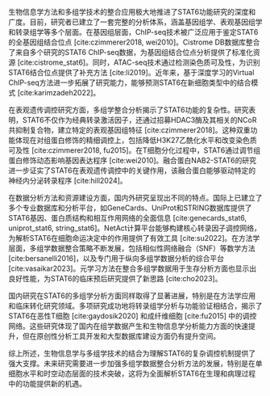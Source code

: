 生物信息学方法和多组学技术的整合应用极大地推进了STAT6功能研究的深度和广度。目前，研究者已建立了一套完整的分析体系，涵盖基因组学、表观基因组学和转录组学等多个层面。在基因组层面，ChIP-seq技术被广泛应用于鉴定STAT6的全基因组结合位点 [cite:czimmerer2018, wei2010]。Cistrome DB数据库整合了来自多个研究的STAT6 ChIP-seq数据，为基因组结合位点分析提供了标准化资源 [cite:cistrome_stat6]。同时，ATAC-seq技术通过检测染色质可及性，为识别STAT6结合位点提供了补充方法 [cite:li2019]。近年来，基于深度学习的Virtual ChIP-seq方法进一步拓展了研究能力，能够预测STAT6在新细胞类型中的结合模式 [cite:karimzadeh2022]。

在表观遗传调控研究方面，多组学整合分析揭示了STAT6功能的复杂性。研究表明，STAT6不仅作为经典转录激活因子，还通过招募HDAC3酶及其相关的NCoR共抑制复合物，建立特定的表观基因组特征 [cite:czimmerer2018]。这种双重功能体现在对组蛋白修饰的精细调控上，包括降低H3K27乙酰化水平和改变染色质可及性 [cite:czimmerer2018, fu2015]。在T细胞分化过程中，STAT6通过调节组蛋白修饰动态影响基因表达程序 [cite:wei2010]。融合蛋白NAB2-STAT6的研究进一步证实了STAT6在表观遗传调控中的关键作用，该融合蛋白能够驱动特定的神经内分泌转录程序 [cite:hill2024]。

在数据分析方法和资源建设方面，国内外研究呈现出不同的特点。国际上已建立了多个专业数据库和分析平台，如GeneCards、UniProt和STRING数据库提供了STAT6基因、蛋白质结构和相互作用网络的全面信息 [cite:genecards_stat6, uniprot_stat6, string_stat6]。NetAct计算平台能够构建核心转录因子调控网络，为解析STAT6在细胞命运决定中的作用提供了有效工具 [cite:su2022]。在方法学层面，多组学数据整合策略不断发展，包括相似性网络融合（SNF）等数学方法 [cite:bersanelli2016]，以及专门用于纵向多组学数据分析的综合平台 [cite:vasaikar2023]。元学习方法在整合多组学数据用于生存分析方面也显示出良好性能，为STAT6的临床预后研究提供了新思路 [cite:cho2023]。

国内研究在STAT6的多组学分析方面同样取得了显著进展，特别是在方法学应用和临床转化研究领域。多项研究成功地将转录组学分析与功能验证相结合，揭示了STAT6在恶性T细胞 [cite:gaydosik2020] 和成纤维细胞 [cite:fu2015] 中的调控网络。这些研究体现了国内在组学数据产生和生物信息学分析能力方面的快速提升，但在原创性分析工具开发和大型数据库建设方面仍有提升空间。

综上所述，生物信息学与多组学技术的结合为理解STAT6的复杂调控机制提供了强大支撑。未来研究需要进一步加强多组学数据整合分析方法的发展，特别是在单细胞水平和时空动态层面的技术突破，这将为全面解析STAT6在生理和病理过程中的功能提供新的机遇。